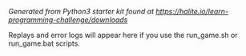 *Generated from Python3 starter kit found at https://halite.io/learn-programming-challenge/downloads*

Replays and error logs will appear here if you use the run_game.sh or run_game.bat scripts.
